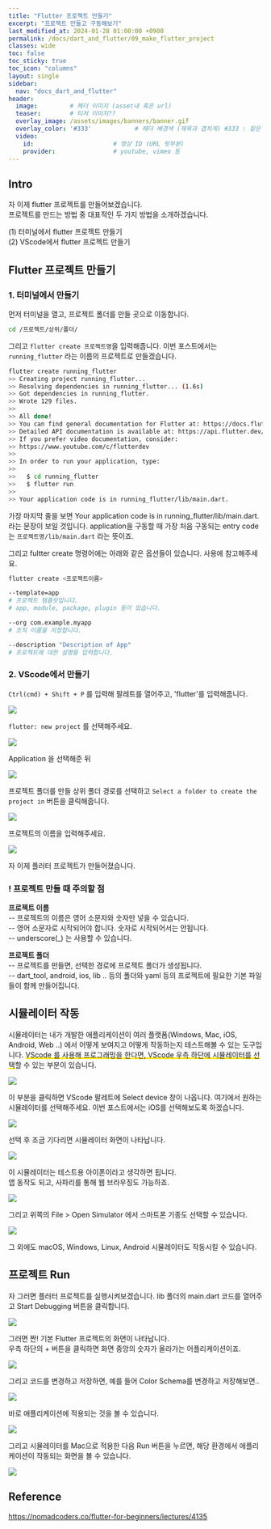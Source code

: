 ```yaml
---
title: "Flutter 프로젝트 만들기"
excerpt: "프로젝트 만들고 구동해보기"
last_modified_at: 2024-01-28 01:00:00 +0900
permalink: /docs/dart_and_flutter/09_make_flutter_project
classes: wide
toc: false
toc_sticky: true
toc_icon: "columns"
layout: single
sidebar:
  nav: "docs_dart_and_flutter"
header: 
  image:         # 헤더 이미지 (asset내 혹은 url)
  teaser:        # 티저 이미지??
  overlay_image: /assets/images/banners/banner.gif
  overlay_color: '#333'            # 헤더 배경색 (제목과 겹치게) #333 : 짙은 회색 (필수)
  video:
    id:                      # 영상 ID (URL 뒷부분)
    provider:                # youtube, vimeo 등
---
```


## Intro  

자 이제 flutter 프로젝트를 만들어보겠습니다.  
프로젝트를 만드는 방법 중 대표적인 두 가지 방법을 소개하겠습니다.  

(1) 터미널에서 flutter 프로젝트 만들기  
(2) VScode에서 flutter 프로젝트 만들기  


## Flutter 프로젝트 만들기  

### 1. 터미널에서 만들기  

먼저 터미널을 열고, 프로젝트 폴더를 만들 곳으로 이동합니다.  

```bash
cd /프로젝트/상위/폴더/
```

그리고 `flutter create 프로젝트명`을 입력해줍니다. 이번 포스트에서는 `running_flutter` 라는 이름의 프로젝트로 만들겠습니다.   

```bash
flutter create running_flutter
>> Creating project running_flutter...
>> Resolving dependencies in running_flutter... (1.6s)
>> Got dependencies in running_flutter.
>> Wrote 129 files.
>> 
>> All done!
>> You can find general documentation for Flutter at: https://docs.flutter.dev/
>> Detailed API documentation is available at: https://api.flutter.dev/
>> If you prefer video documentation, consider:
>> https://www.youtube.com/c/flutterdev
>> 
>> In order to run your application, type:
>> 
>>   $ cd running_flutter
>>   $ flutter run
>> 
>> Your application code is in running_flutter/lib/main.dart.
```

가장 마지막 줄을 보면 Your application code is in running_flutter/lib/main.dart. 라는 문장이 보일 것입니다. application을 구동할 때 가장 처음 구동되는 entry code는 `프로젝트명/lib/main.dart` 라는 뜻이죠.  

그리고 fultter create 명령어에는 아래와 같은 옵션들이 있습니다. 사용에 참고해주세요.  

```bash
flutter create <프로젝트이름>

--template=app
# 프로젝트 템플릿입니다.
# app, module, package, plugin 등이 있습니다.

--org com.example.myapp
# 조직 이름을 지정합니다.  

--description "Description of App"
# 프로젝트에 대한 설명을 입력합니다.
```


### 2. VScode에서 만들기  

`Ctrl(cmd) + Shift + P` 를 입력해 팔레트를 열어주고, 'flutter'를 입력해줍니다.  

![](/assets/images/20240128_003_001.png)  

`flutter: new project` 를 선택해주세요.  

![](/assets/images/20240128_003_002.png)  

Application 을 선택해준 뒤  

![](/assets/images/20240128_003_003.png)  

프로젝트 폴더를 만들 상위 폴더 경로를 선택하고 `Select a folder to create the project in` 버튼을 클릭해줍니다.  

![](/assets/images/20240128_003_004.png)  

프로젝트의 이름을 입력해주세요.  

![](/assets/images/20240128_003_005.png)  

자 이제 플러터 프로젝트가 만들어졌습니다.  

### ! 프로젝트 만들 때 주의할 점  

**프로젝트 이름**  
-- 프로젝트의 이름은 영어 소문자와 숫자만 넣을 수 있습니다.  
-- 영어 소문자로 시작되어야 합니다. 숫자로 시작되어서는 안됩니다.  
-- underscore(_) 는 사용할 수 있습니다.  

**프로젝트 폴더**  
-- 프로젝트를 만들면, 선택한 경로에 프로젝트 폴더가 생성됩니다.  
-- dart_tool, android, ios, lib .. 등의 폴더와 yaml 등의 프로젝트에 필요한 기본 파일들이 함께 만들어집니다.  


## 시뮬레이터 작동  

시뮬레이터는 내가 개발한 애플리케이션이 여러 플랫폼(Windows, Mac, iOS, Android, Web ..) 에서 어떻게 보여지고 어떻게 작동하는지 테스트해볼 수 있는 도구입니다. <span style='background:linear-gradient(to top, #FFE400 20%, transparent 20%)'>VScode 를 사용해 프로그래밍을 한다면, VScode 우측 하단에 시뮬레이터를 선택</span>할 수 있는 부분이 있습니다.  

![](/assets/images/20240128_003_006.png)  

이 부분을 클릭하면 VScode 팔레트에 Select device 창이 나옵니다. 여기에서 원하는 시뮬레이터를 선택해주세요. 이번 포스트에서는 iOS를 선택해보도록 하겠습니다.  

![](/assets/images/20240128_003_007.png)  

선택 후 조금 기다리면 시뮬레이터 화면이 나타납니다.  

![](/assets/images/20240128_003_008.png)  

이 시뮬레이터는 테스트용 아이폰이라고 생각하면 됩니다.  
앱 동작도 되고, 사파리를 통해 웹 브라우징도 가능하죠.  

![](/assets/images/20240128_003_009.png)  


그리고 위쪽의 File > Open Simulator 에서 스마트폰 기종도 선택할 수 있습니다.  

![](/assets/images/20240128_003_010.png)  

그 외에도 macOS, Windows, Linux, Android 시뮬레이터도 작동시킬 수 있습니다.  


## 프로젝트 Run  

자 그러면 플러터 프로젝트를 실행시켜보겠습니다. lib 폴더의 main.dart 코드를 열어주고 Start Debugging 버튼을 클릭합니다.  

![](/assets/images/20240128_003_011.png)  

그러면 짠! 기본 Flutter 프로젝트의 화면이 나타납니다.  
우측 하단의 + 버튼을 클릭하면 화면 중앙의 숫자가 올라가는 어플리케이션이죠.  

![](/assets/images/20240128_003_012.png)  

그리고 코드를 변경하고 저장하면, 예를 들어 Color Schema를 변경하고 저장해보면..  

![](/assets/images/20240128_003_013.png)  

바로 애플리케이션에 적용되는 것을 볼 수 있습니다.  

![](/assets/images/20240128_003_014.png)  

그리고 시뮬레이터를 Mac으로 적용한 다음 Run 버튼을 누르면, 해당 환경에서 애플리케이션이 작동되는 화면을 볼 수 있습니다.  

![](/assets/images/20240128_003_015.png)  

## Reference  

https://nomadcoders.co/flutter-for-beginners/lectures/4135  